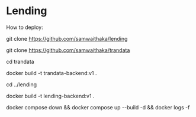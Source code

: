 # Lending

How to deploy:

git clone https://github.com/samwaithaka/lending

git clone https://github.com/samwaithaka/trandata

cd trandata

docker build -t trandata-backend:v1 .

cd ../lending

docker build -t lending-backend:v1 .

docker compose down && docker compose up --build -d && docker logs -f
